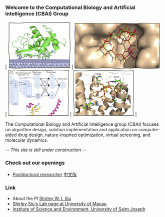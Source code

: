### Welcome to the Computational Biology and Artificial Intelligence (CBAI) Group
| <img src="images/adsorb.jpg" width="200"> | <img src="images/dock.jpg" width="275"> | <img src="images/ml.jpg" width="195"> | <img src="images/vs.jpg" width="196"> |

The Computational Biology and Artificial Intelligence group (CBAI) focuses on algorithm design, solution implementation and application on computer-aided drug design, nature-inspired optimization, virtual screening, and molecular dynamics.

*-- This site is still under construction --*

### Check out our openings
- [Postdoctoral researcher](vacancy.md) [中文版](vacancy_cn.md)

### Link
- About the PI [Shirley W. I. Siu](https://cbbio.online/shirleysiu.html)
- [Shirley Siu's Lab page at University of Macau](https://cbbio.online)
- [Institute of Science and Environment, University of Saint Joseph](http://ise.usj.edu.mo/)
